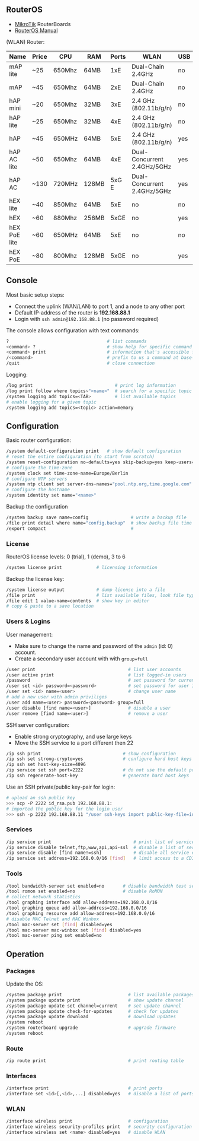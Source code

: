 ## RouterOS

* [MikroTik](https://mikrotik.com/products) RouterBoards 
* [RouterOS Manual](https://wiki.mikrotik.com/wiki/Manual:TOC)

(WLAN) Router:

| Name         | Price | CPU    | RAM   | Ports | WLAN                          | USB | SFP | PoE        |
|--------------|-------|--------|-------|-------|-------------------------------|-----|-----|------------|
| mAP lite     | ~25   | 650Mhz |  64MB | 1xE   | Dual-Chain 2.4GHz             | no  | no  | 1x (in)    |
| mAP          | ~45   | 650Mhz |  64MB | 2xE   | Dual-Chain 2.4GHz             | no  | no  | 1x (in/out)
| hAP mini     | ~20   | 650Mhz |  32MB | 3xE   | 2.4 GHz (802.11b/g/n)         | no  | no  | no         |
| hAP lite     | ~25   | 650Mhz |  32MB | 4xE   | 2.4 GHz (802.11b/g/n)         | no  | no  | no         |
| hAP          | ~45   | 650MHz |  64MB | 5xE   | 2.4 GHz (802.11b/g/n)         | yes | no  | 1x         |
| hAP AC lite  | ~50   | 650Mhz |  64MB | 4xE   | Dual-Concurrent 2.4GHz/5GHz   | yes | no  | 1x         |
| hAP AC       | ~130  | 720MHz | 128MB | 5xG E | Dual-Concurrent 2.4GHz/5GHz   | yes | 1x  | 1x         |
| hEX lite     | ~40   | 850Mhz |  64MB | 5xE  | no                             | no  | no  | no         |
| hEX          | ~60   | 880Mhz | 256MB | 5xGE | no                             | yes | no  | no         | 
| hEX PoE lite | ~60   | 650MHz |  64MB | 5xE  | no                             | no  | no  | 4x         |
| hEX PoE      | ~80   | 800Mhz | 128MB | 5xGE | no                             | yes | 1x  | 4x         |

## Console

Most basic setup steps:

* Connect the uplink (WAN/LAN) to port 1, and a node to any other port
* Default IP-address of the router is **192.168.88.1**
* Login with `ssh admin@192.168.88.1` (no password required)

The console allows configuration with text commands:

```bash
?                                     # list commands
<command> ?                           # show help for specific command
<command> print                       # information that's accessible from particular command level
/<command>                            # prefix to us a command at base-level
/quit                                 # close connection
```

Logging:

```bash
/log print                               # print log information
/log print follow where topics~"<name>"  # search for a specific topic
/system logging add topics=<TAB>         # list available topics
# enable logging for a given topic
/system logging add topics=<topic> action=memory
```




## Configuration

Basic router configuration:

```bash
/system default-configuration print   # show default configuration
# reset the entire configuration (to start from scratch)
/system reset-configuration no-defaults=yes skip-backup=yes keep-users=no
# configure the time-zone
/system clock set time-zone-name=Europe/Berlin
# configure NTP servers
/system ntp client set server-dns-names="pool.ntp.org,time.google.com" enabled=yes
# configure the hostname
/system identity set name="<name>"
```

Backup the configuration

```bash
/system backup save name=config                # write a backup file
/file print detail where name="config.backup"  # show backup file time stamp
/export compact                                # 
```

### License

RouterOS license levels: 0 (trial), 1 (demo), 3 to 6 

```bash
/system license print             # licensing information
```

Backup the license key:

```bash
/system license output            # dump license into a file
/file print                       # list available files, look file type .key
/file edit 1 value-name=contents  # show key in editor
# copy & paste to a save location
```

### Users & Logins

User management:

* Make sure to change the name and password of the `admin` (id: 0) account.
* Create a secondary user account with with `group=full`

```bash
/user print                                   # list user accounts
/user active print                            # list logged-in users
/password                                     # set password for current user
/user set <id> password=<password>            # set password for user ID
/user set <id> name=<user>                    # change user name
# add a new user with admin priviliges
/user add name=<user> password=<password> group=full
/user disable [find name=<user>]              # disable a user
/user remove [find name=<user>]               # remove a user
```

SSH server configuration:

* Enable strong cryptography, and use large keys
* Move the SSH service to a port different then 22

```bash
/ip ssh print                               # show configuration
/ip ssh set strong-crypto=yes               # configure hard host keys
/ip ssh set host-key-size=4096
/ip service set ssh port=2222               # do not use the default port
/ip ssh regenerate-host-key                 # generate hard host keys
```

Use an SSH private/public key-pair for login:

```bash
# upload an ssh public key
>>> scp -P 2222 id_rsa.pub 192.168.88.1:
# imported the public key for the login user
>>> ssh -p 2222 192.168.88.11 "/user ssh-keys import public-key-file=id_rsa.pub"
```


### Services

```bash
/ip service print                               # print list of services 
/ip service disable telnet,ftp,www,api,api-ssl  # disable a list of services
/ip service disable [find name!=ssh]            # disable all service except SSH
/ip service set address=192.168.0.0/16 [find]   # limit access to a CDIR
```

### Tools

```bash
/tool bandwidth-server set enabled=no       # disable bandwidth test server
/tool romon set enabled=no                  # disable RoMON
# collect network statistics
/tool graphing interface add allow-address=192.168.0.0/16
/tool graphing queue add allow-address=192.168.0.0/16
/tool graphing resource add allow-address=192.168.0.0/16
# disable MAC Telnet and MAC Winbox
/tool mac-server set [find] disabled=yes
/tool mac-server mac-winbox set [find] disabled=yes
/tool mac-server ping set enabled=no
```



## Operation


### Packages

Update the OS:

```bash
/system package print                         # list available packages
/system package update print                  # show update channel
/system package update set channel=current    # set update channel
/system package update check-for-updates      # check for updates
/system package update download               # download updates
/system reboot                                
/system routerboard upgrade                   # upgrade firmware
/system reboot          
```

### Route

```bash
/ip route print                               # print routing table
```

### Interfaces

```bash
/interface print                              # print ports
/interface set <id>[,<id>,...] disabled=yes   # disable a list of ports
```

### WLAN

```bash
/interface wireless print                     # configuration
/interface wireless security-profiles print   # security configuration
/interface wireless set <name> disabled=yes   # disable WLAN
```

